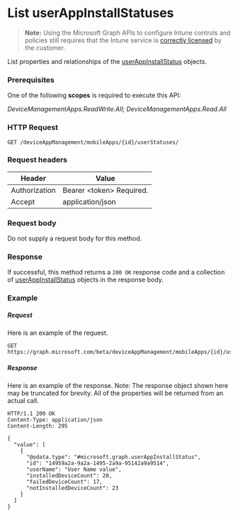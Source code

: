 ﻿# List userAppInstallStatuses> **Note:** Using the Microsoft Graph APIs to configure Intune controls and policies still requires that the Intune service is [correctly licensed](https://www.microsoft.com/en-us/cloud-platform/microsoft-intune-pricing) by the customer.
List properties and relationships of the [userAppInstallStatus](../resources/intune_apps_userappinstallstatus.md) objects.
### Prerequisites
One of the following **scopes** is required to execute this API:

*DeviceManagementApps.ReadWrite.All; DeviceManagementApps.Read.All*
### HTTP Request
<!-- {
  "blockType": "ignored"
}
-->
```http
GET /deviceAppManagement/mobileApps/{id}/userStatuses/
```

### Request headers
|Header|Value|
|---|---|
|Authorization|Bearer &lt;token&gt; Required.|
|Accept|application/json|

### Request body
Do not supply a request body for this method.

### Response
If successful, this method returns a `200 OK` response code and a collection of [userAppInstallStatus](../resources/intune_apps_userappinstallstatus.md) objects in the response body.

### Example
##### Request
Here is an example of the request.
```http
GET https://graph.microsoft.com/beta/deviceAppManagement/mobileApps/{id}/userStatuses/
```

##### Response
Here is an example of the response. Note: The response object shown here may be truncated for brevity. All of the properties will be returned from an actual call.
```http
HTTP/1.1 200 OK
Content-Type: application/json
Content-Length: 295

{
  "value": [
    {
      "@odata.type": "#microsoft.graph.userAppInstallStatus",
      "id": "14959a2a-9a2a-1495-2a9a-95142a9a9514",
      "userName": "User Name value",
      "installedDeviceCount": 20,
      "failedDeviceCount": 17,
      "notInstalledDeviceCount": 23
    }
  ]
}
```




